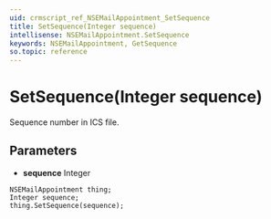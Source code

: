 ```yaml
---
uid: crmscript_ref_NSEMailAppointment_SetSequence
title: SetSequence(Integer sequence)
intellisense: NSEMailAppointment.SetSequence
keywords: NSEMailAppointment, GetSequence
so.topic: reference
---
```


# SetSequence(Integer sequence)

Sequence number in ICS file.

## Parameters

* **sequence** Integer

```crmscript
NSEMailAppointment thing;
Integer sequence;
thing.SetSequence(sequence);
```

